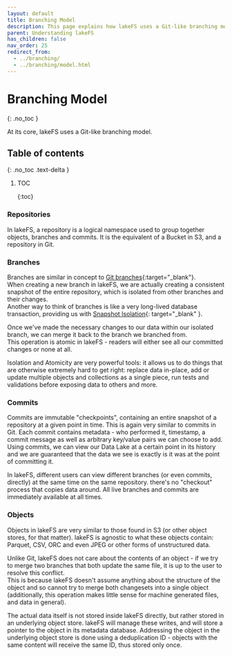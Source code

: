 ```yaml
---
layout: default
title: Branching Model
description: This page explains how lakeFS uses a Git-like branching model at its core.
parent: Understanding lakeFS
has_children: false
nav_order: 25
redirect_from:
  - ../branching/
  - ../branching/model.html
---
```


# Branching Model

{: .no\_toc }

At its core, lakeFS uses a Git-like branching model.

## Table of contents

{: .no\_toc .text-delta }

1. TOC

   {:toc}

### Repositories

In lakeFS, a repository is a logical namespace used to group together objects, branches and commits. It is the equivalent of a Bucket in S3, and a repository in Git.

### Branches

Branches are similar in concept to [Git branches](https://git-scm.com/book/en/v2/Git-Branching-Basic-Branching-and-Merging){:target="\_blank"}.  
When creating a new branch in lakeFS, we are actually creating a consistent snapshot of the entire repository, which is isolated from other branches and their changes.  
Another way to think of branches is like a very long-lived database transaction, providing us with [Snapshot Isolation](https://en.wikipedia.org/wiki/Snapshot_isolation){: target="\_blank" }.

Once we've made the necessary changes to our data within our isolated branch, we can merge it back to the branch we branched from.  
This operation is atomic in lakeFS - readers will either see all our committed changes or none at all.

Isolation and Atomicity are very powerful tools: it allows us to do things that are otherwise extremely hard to get right: replace data in-place, add or update multiple objects and collections as a single piece, run tests and validations before exposing data to others and more.

### Commits

Commits are immutable "checkpoints", containing an entire snapshot of a repository at a given point in time. This is again very similar to commits in Git. Each commit contains metadata - who performed it, timestamp, a commit message as well as arbitrary key/value pairs we can choose to add. Using commits, we can view our Data Lake at a certain point in its history and we are guaranteed that the data we see is exactly is it was at the point of committing it.

In lakeFS, different users can view different branches \(or even commits, directly\) at the same time on the same repository. there's no "checkout" process that copies data around. All live branches and commits are immediately available at all times.

### Objects

Objects in lakeFS are very similar to those found in S3 \(or other object stores, for that matter\). lakeFS is agnostic to what these objects contain: Parquet, CSV, ORC and even JPEG or other forms of unstructured data.

Unlike Git, lakeFS does not care about the contents of an object - if we try to merge two branches that both update the same file, it is up to the user to resolve this conflict.  
This is because lakeFS doesn't assume anything about the structure of the object and so cannot try to merge both changesets into a single object \(additionally, this operation makes little sense for machine generated files, and data in general\).

The actual data itself is not stored inside lakeFS directly, but rather stored in an underlying object store. lakeFS will manage these writes, and will store a pointer to the object in its metadata database. Addressing the object in the underlying object store is done using a deduplication ID - objects with the same content will receive the same ID, thus stored only once.


